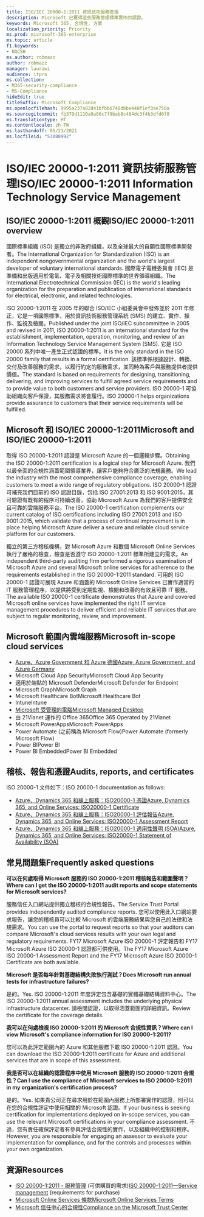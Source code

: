 ```yaml
---
title: ISO/IEC 20000-1:2011 資訊技術服務管理
description: Microsoft 已獲得這些服務管理標準實作的認證。
keywords: Microsoft 365, 合規性, 方案
localization_priority: Priority
ms.prod: microsoft-365-enterprise
ms.topic: article
f1.keywords:
- NOCSH
ms.author: robmazz
author: robmazz
manager: laurawi
audience: itpro
ms.collection:
- M365-security-compliance
- MS-Compliance
hideEdit: true
titleSuffix: Microsoft Compliance
ms.openlocfilehash: 9995a237a82d41bfbb6740dbbe448f1ef3ae750a
ms.sourcegitcommit: fb379d1110a9a86c7f9bab8c484dc3f4b3dfd6f0
ms.translationtype: HT
ms.contentlocale: zh-TW
ms.lasthandoff: 06/23/2021
ms.locfileid: "53088992"
---
```

# <a name="isoiec-20000-12011-information-technology-service-management"></a><span data-ttu-id="e805a-104">ISO/IEC 20000-1:2011 資訊技術服務管理</span><span class="sxs-lookup"><span data-stu-id="e805a-104">ISO/IEC 20000-1:2011 Information Technology Service Management</span></span>

## <a name="isoiec-20000-12011-overview"></a><span data-ttu-id="e805a-105">ISO/IEC 20000-1:2011 概觀</span><span class="sxs-lookup"><span data-stu-id="e805a-105">ISO/IEC 20000-1:2011 overview</span></span>

<span data-ttu-id="e805a-106">國際標準組織 (ISO) 是獨立的非政府組織，以及全球最大的自願性國際標準開發者。</span><span class="sxs-lookup"><span data-stu-id="e805a-106">The International Organization for Standardization (ISO) is an independent nongovernmental organization and the world's largest developer of voluntary international standards.</span></span> <span data-ttu-id="e805a-107">國際電子電機委員會 (IEC) 是準備和出版適用於電氣、電子及相關技術國際標準的世界領導組織。</span><span class="sxs-lookup"><span data-stu-id="e805a-107">The International Electrotechnical Commission (IEC) is the world's leading organization for the preparation and publication of international standards for electrical, electronic, and related technologies.</span></span>  
  
<span data-ttu-id="e805a-108">ISO 20000-1:2011 在 2005 年的聯合 ISO/IEC 小組委員會中發佈並於 2011 年修正，它是一項國際標準，用於資訊技術服務管理系統 (SMS) 的建立、實作、操作、監視及檢閱。</span><span class="sxs-lookup"><span data-stu-id="e805a-108">Published under the joint ISO/IEC subcommittee in 2005 and revised in 2011, ISO 20000-1:2011 is an international standard for the establishment, implementation, operation, monitoring, and review of an Information Technology Service Management System (SMS).</span></span> <span data-ttu-id="e805a-109">它是 ISO 20000 系列中唯一產生正式認證的標準。</span><span class="sxs-lookup"><span data-stu-id="e805a-109">It is the only standard in the ISO 20000 family that results in a formal certification.</span></span> <span data-ttu-id="e805a-110">該標準係根據設計、轉換、交付及改善服務的需求，以履行約定的服務需求，並同時為客戶與服務提供者提供價值。</span><span class="sxs-lookup"><span data-stu-id="e805a-110">The standard is based on requirements for designing, transitioning, delivering, and improving services to fulfill agreed service requirements and to provide value to both customers and service providers.</span></span> <span data-ttu-id="e805a-111">ISO 20000-1 可協助組織向客戶保證，其服務需求將會履行。</span><span class="sxs-lookup"><span data-stu-id="e805a-111">ISO 20000-1 helps organizations provide assurance to customers that their service requirements will be fulfilled.</span></span>

## <a name="microsoft-and-isoiec-20000-12011"></a><span data-ttu-id="e805a-112">Microsoft 和 ISO/IEC 20000-1:2011</span><span class="sxs-lookup"><span data-stu-id="e805a-112">Microsoft and ISO/IEC 20000-1:2011</span></span>

<span data-ttu-id="e805a-113">取得 ISO 20000-1:2011 認證是 Microsoft Azure 的一個邏輯步驟。</span><span class="sxs-lookup"><span data-stu-id="e805a-113">Obtaining the ISO 20000-1:2011 certification is a logical step for Microsoft Azure.</span></span> <span data-ttu-id="e805a-114">我們以最全面的合規性涵蓋範圍領導業界，讓客戶能夠符合廣泛的法規義務。</span><span class="sxs-lookup"><span data-stu-id="e805a-114">We lead the industry with the most comprehensive compliance coverage, enabling customers to meet a wide range of regulatory obligations.</span></span> <span data-ttu-id="e805a-115">ISO 20000-1 認證可補充我們目前的 ISO 認證目錄，包括 ISO 27001:2013 和 ISO 9001:2015，其可驗證有既有的程序可持續改善，協助 Microsoft Azure 為我們的客戶提供安全且可靠的雲端服務平台。</span><span class="sxs-lookup"><span data-stu-id="e805a-115">The ISO 20000-1 certification complements our current catalog of ISO certifications including ISO 27001:2013 and ISO 9001:2015, which validate that a process of continual improvement is in place helping Microsoft Azure deliver a secure and reliable cloud service platform for our customers.</span></span>  
  
<span data-ttu-id="e805a-116">獨立的第三方稽核機構，對 Microsoft Azure 和數個 Microsoft Online Services 執行了嚴格的檢查，檢查是否遵守 ISO 20000-1:2011 標準所建立的需求。</span><span class="sxs-lookup"><span data-stu-id="e805a-116">An independent third-party auditing firm performed a rigorous examination of Microsoft Azure and several Microsoft online services for adherence to the requirements established in the ISO 20000-1:2011 standard.</span></span> <span data-ttu-id="e805a-117">可用的 ISO 20000-1 認證可展現 Azure 和涵蓋的 Microsoft Online Services 已實作適當的 IT 服務管理程序，以提供將受到定期監視、檢閱和改善的有效且可靠 IT 服務。</span><span class="sxs-lookup"><span data-stu-id="e805a-117">The available ISO 20000-1 certificate demonstrates that Azure and covered Microsoft online services have implemented the right IT service management procedures to deliver efficient and reliable IT services that are subject to regular monitoring, review, and improvement.</span></span>

## <a name="microsoft-in-scope-cloud-services"></a><span data-ttu-id="e805a-118">Microsoft 範圍內雲端服務</span><span class="sxs-lookup"><span data-stu-id="e805a-118">Microsoft in-scope cloud services</span></span>

- [<span data-ttu-id="e805a-119">Azure、Azure Government 和 Azure 德國</span><span class="sxs-lookup"><span data-stu-id="e805a-119">Azure, Azure Government, and Azure Germany</span></span>](https://aka.ms/AzureCompliance)
- <span data-ttu-id="e805a-120">Microsoft Cloud App Security</span><span class="sxs-lookup"><span data-stu-id="e805a-120">Microsoft Cloud App Security</span></span>
- <span data-ttu-id="e805a-121">適用於端點的 Microsoft Defender</span><span class="sxs-lookup"><span data-stu-id="e805a-121">Microsoft Defender for Endpoint</span></span>
- <span data-ttu-id="e805a-122">Microsoft Graph</span><span class="sxs-lookup"><span data-stu-id="e805a-122">Microsoft Graph</span></span>
- <span data-ttu-id="e805a-123">Microsoft Healthcare Bot</span><span class="sxs-lookup"><span data-stu-id="e805a-123">Microsoft Healthcare Bot</span></span>
- <span data-ttu-id="e805a-124">Intune</span><span class="sxs-lookup"><span data-stu-id="e805a-124">Intune</span></span>
- [<span data-ttu-id="e805a-125">Microsoft 受管理的電腦</span><span class="sxs-lookup"><span data-stu-id="e805a-125">Microsoft Managed Desktop</span></span>](/microsoft-365/managed-desktop/intro/compliance)
- <span data-ttu-id="e805a-126">由 21Vianet 運作的 Office 365</span><span class="sxs-lookup"><span data-stu-id="e805a-126">Office 365 Operated by 21Vianet</span></span>
- <span data-ttu-id="e805a-127">Microsoft PowerApps</span><span class="sxs-lookup"><span data-stu-id="e805a-127">Microsoft PowerApps</span></span>
- <span data-ttu-id="e805a-128">Power Automate (之前稱為 Microsoft Flow)</span><span class="sxs-lookup"><span data-stu-id="e805a-128">Power Automate (formerly Microsoft Flow)</span></span>
- <span data-ttu-id="e805a-129">Power BI</span><span class="sxs-lookup"><span data-stu-id="e805a-129">Power BI</span></span>
- <span data-ttu-id="e805a-130">Power BI Embedded</span><span class="sxs-lookup"><span data-stu-id="e805a-130">Power BI Embedded</span></span>

## <a name="audits-reports-and-certificates"></a><span data-ttu-id="e805a-131">稽核、報告和憑證</span><span class="sxs-lookup"><span data-stu-id="e805a-131">Audits, reports, and certificates</span></span>

<span data-ttu-id="e805a-132">ISO 20000-1 文件如下：</span><span class="sxs-lookup"><span data-stu-id="e805a-132">ISO 20000-1 documentation as follows:</span></span>

- [<span data-ttu-id="e805a-133">Azure、Dynamics 365 和線上服務：ISO20000-1 憑證</span><span class="sxs-lookup"><span data-stu-id="e805a-133">Azure, Dynamics 365, and Online Services: ISO20000-1 Certificate</span></span>](https://aka.ms/azureiso200001cert)
- [<span data-ttu-id="e805a-134">Azure、Dynamics 365 和線上服務：ISO20000-1 評估報告</span><span class="sxs-lookup"><span data-stu-id="e805a-134">Azure, Dynamics 365, and Online Services: ISO20000-1 Assessment Report</span></span>](https://aka.ms/azureiso200001report)
- [<span data-ttu-id="e805a-135">Azure、Dynamics 365 和線上服務：ISO20000-1 適用性聲明 (SOA)</span><span class="sxs-lookup"><span data-stu-id="e805a-135">Azure, Dynamics 365, and Online Services: ISO20000-1 Statement of Availability (SOA)</span></span>](https://aka.ms/azureiso200001soa)

## <a name="frequently-asked-questions"></a><span data-ttu-id="e805a-136">常見問題集</span><span class="sxs-lookup"><span data-stu-id="e805a-136">Frequently asked questions</span></span>

<span data-ttu-id="e805a-137">**可以在何處取得 Microsoft 服務的 ISO 20000-1:2011 稽核報告和範圍聲明？**</span><span class="sxs-lookup"><span data-stu-id="e805a-137">**Where can I get the ISO 20000-1:2011 audit reports and scope statements for Microsoft services?**</span></span>

<span data-ttu-id="e805a-138">服務信任入口網站提供獨立稽核的合規性報告。</span><span class="sxs-lookup"><span data-stu-id="e805a-138">The Service Trust Portal provides independently audited compliance reports.</span></span> <span data-ttu-id="e805a-139">您可以使用此入口網站要求報告，讓您的稽核員可以比較 Microsoft 的雲端服務結果與您自己的法律和法規需求。</span><span class="sxs-lookup"><span data-stu-id="e805a-139">You can use the portal to request reports so that your auditors can compare Microsoft's cloud services results with your own legal and regulatory requirements.</span></span> <span data-ttu-id="e805a-140">FY17 Microsoft Azure ISO 20000-1 評定報告和 FY17 Microsoft Azure ISO 20000-1 認證都可供使用。</span><span class="sxs-lookup"><span data-stu-id="e805a-140">The FY17 Microsoft Azure ISO 20000-1 Assessment Report and the FY17 Microsoft Azure ISO 20000-1 Certificate are both available.</span></span>

<span data-ttu-id="e805a-141">**Microsoft 是否每年針對基礎結構失敗執行測試？**</span><span class="sxs-lookup"><span data-stu-id="e805a-141">**Does Microsoft run annual tests for infrastructure failures?**</span></span>

<span data-ttu-id="e805a-142">是的。</span><span class="sxs-lookup"><span data-stu-id="e805a-142">Yes.</span></span> <span data-ttu-id="e805a-143">ISO 20000-1:2011 年度評定包含基礎的實體基礎結構資料中心。</span><span class="sxs-lookup"><span data-stu-id="e805a-143">The ISO 20000-1:2011 annual assessment includes the underlying physical infrastructure datacenter.</span></span> <span data-ttu-id="e805a-144">請檢閱認證，以取得涵蓋範圍的詳細資訊。</span><span class="sxs-lookup"><span data-stu-id="e805a-144">Review the certificate for the coverage details.</span></span>

<span data-ttu-id="e805a-145">**我可以在何處檢視 ISO 20000-1:2011 的 Microsoft 合規性資訊？**</span><span class="sxs-lookup"><span data-stu-id="e805a-145">**Where can I view Microsoft's compliance information for ISO 20000-1:2011?**</span></span>

<span data-ttu-id="e805a-146">您可以為此評定範圍內的 Azure 和其他服務下載 ISO 20000-1:2011 認證。</span><span class="sxs-lookup"><span data-stu-id="e805a-146">You can download the ISO 20000-1:2011 certificate for Azure and additional services that are in scope of this assessment.</span></span>

<span data-ttu-id="e805a-147">**我是否可以在組織的認證程序中使用 Microsoft 服務的 ISO 20000-1:2011 合規性？**</span><span class="sxs-lookup"><span data-stu-id="e805a-147">**Can I use the compliance of Microsoft services to ISO 20000-1:2011 in my organization's certification process?**</span></span>

<span data-ttu-id="e805a-148">是的。</span><span class="sxs-lookup"><span data-stu-id="e805a-148">Yes.</span></span> <span data-ttu-id="e805a-149">如果貴公司正在尋求用於在範圍內服務上所部署實作的認證，則可以在您的合規性評定中使用相關的 Microsoft 認證。</span><span class="sxs-lookup"><span data-stu-id="e805a-149">If your business is seeking certification for implementations deployed on in-scope services, you can use the relevant Microsoft certifications in your compliance assessment.</span></span> <span data-ttu-id="e805a-150">不過，您有責任確保評定者有參與評估合規性的實作，以及組織中的控制和程序。</span><span class="sxs-lookup"><span data-stu-id="e805a-150">However, you are responsible for engaging an assessor to evaluate your implementation for compliance, and for the controls and processes within your own organization.</span></span>

## <a name="resources"></a><span data-ttu-id="e805a-151">資源</span><span class="sxs-lookup"><span data-stu-id="e805a-151">Resources</span></span>

- <span data-ttu-id="e805a-152">[ISO 20000-1:2011 - 服務管理](https://www.iso.org/standard/51986.html) (可供購買的需求)</span><span class="sxs-lookup"><span data-stu-id="e805a-152">[ISO 20000-1:2011—Service management](https://www.iso.org/standard/51986.html) (requirements for purchase)</span></span>
- [<span data-ttu-id="e805a-153">Microsoft Online Services 條款</span><span class="sxs-lookup"><span data-stu-id="e805a-153">Microsoft Online Services Terms</span></span>](https://aka.ms/Online-Services-Terms)
- [<span data-ttu-id="e805a-154">Microsoft 信任中心的合規性</span><span class="sxs-lookup"><span data-stu-id="e805a-154">Compliance on the Microsoft Trust Center</span></span>](https://www.microsoft.com/trust-center/compliance/compliance-overview)
